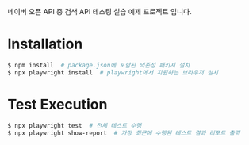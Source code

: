 네이버 오픈 API 중 검색 API 테스팅 실습 예제 프로젝트 입니다.

# Installation

```bash
$ npm install  # package.json에 포함된 의존성 패키지 설치
$ npx playwright install  # playwright에서 지원하는 브라우저 설치
```

# Test Execution

```bash
$ npx playwright test  # 전체 테스트 수행
$ npx playwright show-report  # 가장 최근에 수행된 테스트 결과 리포트 출력
```
